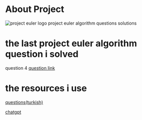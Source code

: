 # About Project
![project euler logo](https://projecteuler.net/themes/logo_default.png)
project euler algorithm questions solutions
# the last project euler algorithm question i solved
question 4 [question link](https://projecteuler.net/problem=4)
# the resources i use
[questions(turkish)](https://muratcorlu.github.io/euler/)

[chatgpt](https://chat.openai.com/)

